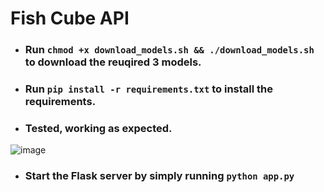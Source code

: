 # Fish Cube API

- ### Run `chmod +x download_models.sh && ./download_models.sh` to download the reuqired 3 models.

- ### Run `pip install -r requirements.txt` to install the requirements.

- ### Tested, working as expected.

![image](https://github.com/JosephLahiru/fish-cube-api/assets/44818405/ff239d77-ab2c-4506-b8ba-b1d49fa386dc)

- ### Start the Flask server by simply running `python app.py`
